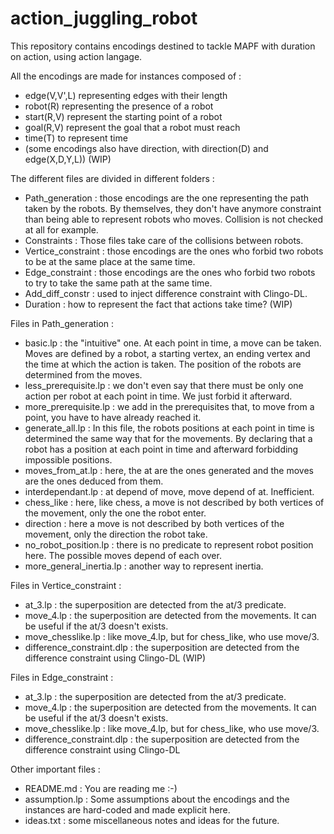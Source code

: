 # action_juggling_robot

This repository contains encodings destined to tackle MAPF with duration on action, using action langage.

All the encodings are made for instances composed of :
* edge(V,V',L) representing edges with their length
* robot(R) representing the presence of a robot
* start(R,V) represent the starting point of a robot
* goal(R,V) represent the goal that a robot must reach
* time(T) to represent time
* (some encodings also have direction, with direction(D) and edge(X,D,Y,L)) (WIP)

The different files are divided in different folders :
* Path_generation : those encodings are the one representing the path taken by the robots.
By themselves, they don't have anymore constraint than being able to represent robots who moves.
Collision is not checked at all for example.
* Constraints : Those files take care of the collisions between robots.
 * Vertice_constraint : those encodings are the ones who forbid two robots to be at the same place at the same time.
 * Edge_constraint : those encodings are the ones who forbid two robots to try to take the same path at the same time.
* Add_diff_constr : used to inject difference constraint with Clingo-DL.
* Duration : how to represent the fact that actions take time? (WIP)

Files in Path_generation :
* basic.lp : the "intuitive" one. At each point in time, a move can be taken. Moves are defined by a robot, a starting vertex, an ending vertex and the time at which the action is taken. The position of the robots are determined from the moves.
* less_prerequisite.lp : we don't even say that there must be only one action per robot at each point in time. We just forbid it afterward.
* more_prerequisite.lp : we add in the prerequisites that, to move from a point, you have to have already reached it.
* generate_all.lp : In this file, the robots positions at each point in time is determined the same way that for the movements. By declaring that a robot has a position at each point in time and afterward forbidding impossible positions.
* moves_from_at.lp : here, the at are the ones generated and the moves are the ones deduced from them.
* interdependant.lp : at depend of move, move depend of at. Inefficient.
* chess_like : here, like chess, a move is not described by both vertices of the movement, only the one the robot enter.
* direction : here a move is not described by both vertices of the movement, only the direction the robot take.
* no_robot_position.lp : there is no predicate to represent robot position here. The possible moves depend of each over.
* more_general_inertia.lp : another way to represent inertia.

Files in Vertice_constraint :
* at_3.lp : the superposition are detected from the at/3 predicate.
* move_4.lp : the superposition are detected from the movements. It can be useful if the at/3 doesn't exists.
* move_chesslike.lp : like move_4.lp, but for chess_like, who use move/3.
* difference_constraint.dlp : the superposition are detected from the difference constraint using Clingo-DL (WIP)

Files in Edge_constraint :
* at_3.lp : the superposition are detected from the at/3 predicate.
* move_4.lp : the superposition are detected from the movements. It can be useful if the at/3 doesn't exists.
* move_chesslike.lp : like move_4.lp, but for chess_like, who use move/3.
* difference_constraint.dlp : the superposition are detected from the difference constraint using Clingo-DL

Other important files :
* README.md : You are reading me :-)
* assumption.lp : Some assumptions about the encodings and the instances are hard-coded and made explicit here.
* ideas.txt : some miscellaneous notes and ideas for the future.
